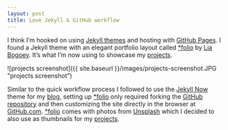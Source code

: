 ```yaml
---
layout: post
title: Love Jekyll & GitHub workflow
---
```


I think I’m hooked on using [Jekyll themes](https://jekyllrb.com/docs/themes/) and hosting with [GitHub Pages](https://pages.github.com/). I found a Jekyll theme with an elegant portfolio layout called [\*folio](http://bogoli.github.io/-folio/) by [Lia Bogoev](https://liabogoev.com/). It’s what I’m now using to showcase my [projects](https://www.webdevholland.com/portfolio/projects/).

![projects screenshot]({{ site.baseurl }}/images/projects-screenshot.JPG "projects screenshot")

Similar to the quick workflow process I followed to use the [Jekyll Now](http://www.jekyllnow.com/) theme for my [blog](https://www.webdevholland.com/), setting up [\*folio](http://bogoli.github.io/-folio/) only required forking the [GitHub repository](https://github.com/bogoli/-folio) and then customizing the site directly in the browser at [GitHub.com](https://github.com/). [\*folio](http://bogoli.github.io/-folio/) comes with photos from [Unsplash](https://unsplash.com/) which I decided to also use as thumbnails for my [projects](https://www.webdevholland.com/portfolio/projects/).
